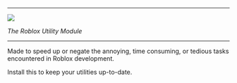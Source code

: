 _________________
![](https://i.imgur.com/GKVnXAW.png)

_The Roblox Utility Module_
_________________
Made to speed up or negate the annoying, time consuming, or tedious tasks encountered in Roblox development.

Install this to keep your utilities up-to-date.


